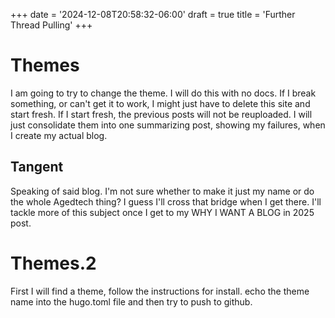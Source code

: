 +++
date = '2024-12-08T20:58:32-06:00'
draft = true
title = 'Further Thread Pulling'
+++

# Themes

I am going to try to change the theme. I will do this with no docs. If I break something, or can't get it to work, I might just have to delete this site and start fresh. If I start fresh, the previous posts will not be reuploaded. I will just consolidate them into one summarizing post, showing my failures, when I create my actual blog.

## Tangent
Speaking of said blog. I'm not sure whether to make it just my name or do the whole Agedtech thing? I guess I'll cross that bridge when I get there. I'll tackle more of this subject once I get to my WHY I WANT A BLOG in 2025 post.

# Themes.2
First I will find a theme, follow the instructions for install. echo the theme name into the hugo.toml file and then try to push to github.
